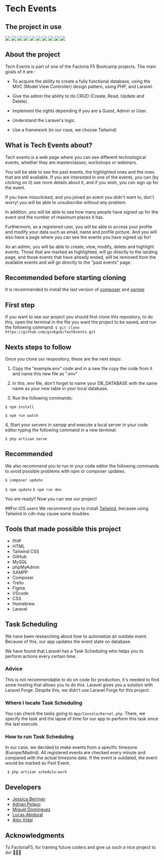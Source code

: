 # Tech Events

## The project in use

<img src="public/screenshot_readme_02.png"/>
<img src="public/screenshot_readme_03.png"/>
<img src="public/screenshot_readme.png"/>
<img src="public/screenshot_readme_10.png"/>
<img src="public/screenshot_readme_09.png"/>
<img src="public/screenshot_readme_04.png"/>
<img src="public/screenshot_readme_05.png"/>
<img src="public/screenshot_readme_06.png"/>
<img src="public/screenshot_readme_07.png"/>
<img src="public/screenshot_readme_08.png"/>

## About the project
Tech Events is part of one of the Factoria F5 Bootcamp projects. The main goals of it are :

- To acquire the ability to create a fully functional database, using the MVC (Model View Controller) design pattern, using PHP, and Laravel. 

- Give the admin the ability to do CRUD (Create, Read, Update and Delete).

- Implement the rights depending if you are a  Guest, Admin or User.

- Understand the Laravel's logic.

- Use a framework (in our case, we choose Tailwind)


## What is Tech Events about?
Tech events is a web page where you can see different technological events, whether they are masterclasses, workshops or webinars.

You will be able to see the past events, the highlighted ones and the ones that are still available. If you are interested in one of the events, you can (by clicking on it) see more details about it, and if you wish, you can sign up for the event.

If you have missclicked, and you joined an event you didn't want to, don't worry! you will be able to unsubscribe without any problem. 

In addition, you will be able to see how many people have signed up for the event and the number of maximum places it has.

Furthermore, as a registered user, you will be able to access your profile and modify your data such as email, name and profile picture. And you will also have a page where you can see the events you have signed up for!

As an admin, you will be able to create, view, modify, delete and highlight events. Those that are marked as highlighted, will go directly to the landing page, and those events that have already ended, will be removed from the available events and will go directly to the "past events" page.



## Recommended before starting cloning

It is recommended to install the last version of  [composer](https://getcomposer.org/) and [xampp](https://www.apachefriends.org/es/index.html)

## First step
If you want to see our project you should first clone this repository, to do this, open the terminal in the file you want the project to be saved, and run the following command:
`$ git clone https://github.com/ginkgob/techEvents.git`


## Nexts steps to follow

Once you clone our respository, these are the next steps:

1. Copy the "exemple.env" code and in a new file copy the code from it and name this new file as ".env"

2. In this .env file, don't forget to name your DB_DATABASE with the same name as your new table in your local database.

3. Run the following commands:

`$ npm install`

`$ npm run watch`

4, Start your servers in xampp and execute a local server in your code editor typing the following command in a new terminal:

`$ php artisan serve`


## Recommended
We also recommend you to run in your code editor the following commands to avoid possible problems with npm or composer updates.

 `$ composer update`
 
 `$ npm update`
`$ npm run dev`

You are ready!! Now you can see our project!

##For iOS users
We recommend you to install [Tailwind](httphttps://tailwindcss.com/docs/guides/laravel:// "Tailwind"), because using Tailwind in cdn may cause some troubles.


## Tools that made possible this project
- PHP
- HTML
- Tailwind CSS
- GitHub
- MySQL
- phpMyAdmin
- XAMPP
- Composer
- Trello
- Figma
- VScode
- CSS
- Homebrew
- Laravel


## Task Scheduling

We have been researching about how to automatize an outdate event. Because of this, our app updates the event state on database.

We have found that Laravel has a Task Scheduling who helps you to perform actions every certain time. 

### Advice

This is not recommendable to do on code for production, it's needed to find some hosting that allows you to do this. Laravel gives you a solution with Laravel Forge. Despite this, we didn't use Laravel Forge for this project.

### Where I locate Task Scheduling

You can check the tasks going to `App/Console/Kernel.php`. There, we specify the task and the lapse of time for our app to perform this task since the last execute.

### How to run Task Scheduling

In our case, we decided to make events from a specific timezone (Europe/Madrid). All registered events are checked every minute and compared with the actual timezone date. If the event is outdated, the event would be marked as Past Event.

` $ php artisan schedule:work` 


## Developers
- [Jessica Berriver](https://github.com/itsberriver)
- [Adrian Pelayo](https://github.com/bigbae18)
- [Miguel Dominguez](https://github.com/MADROCHA)
- [Lucas Abidoral](https://github.com/Lucasbcn)
- [Alex Vidal](https://github.com/ginkgob)

## Acknowledgments
To FactoriaF5, for training future coders and give us such a nice project to do!  🧡🧡🧡

